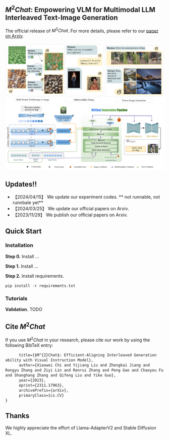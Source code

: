## $M^{2}Chat$: Empowering VLM for Multimodal LLM Interleaved Text-Image Generation
The official release of $M^{2}Chat$.
For more details, please refer to our [paper on Arxiv](https://arxiv.org/abs/2311.17963).

<img src="main_banner.png" width="1000" >
<img src="main_framework.png" width="1000" >

## Updates!!

* 【2024/04/15】 We update our experiment codes. ** not runnable, not runnbale yet**
* 【2024/03/25】 We update our official papers on Arxiv.
* 【2023/11/29】 We publish our official papers on Arxiv.
## Quick Start
### Installation
**Step 0.** Install ...

**Step 1.** Install ...

**Step 2.** Install requirements.
```shell
pip install -r requirements.txt
```


### Tutorials
**Validation.**
TODO

## Cite $M^{2}Chat$
If you use $M^{2}Chat$ in your research, please cite our work by using the following BibTeX entry:
```@misc{chi2023$M^{2}Chat$,
      title={$M^{2}Chat$: Efficient-Aligning Interleaved Generation ability with Visual Instruction Model}, 
      author={Xiaowei Chi and Yijiang Liu and Zhengkai Jiang and Rongyu Zhang and Ziyi Lin and Renrui Zhang and Peng Gao and Chaoyou Fu and Shanghang Zhang and Qifeng Liu and Yike Guo},
      year={2023},
      eprint={2311.17963},
      archivePrefix={arXiv},
      primaryClass={cs.CV}
}
```
## Thanks
We highly appreciate the effort of Llama-AdapterV2 and Stable Diffusion XL.

```latex
```
